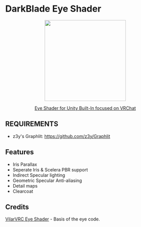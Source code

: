 # DarkBlade Eye Shader
<div align="center">
  <a href="[https://z3y.github.io/shaders/](https://github.com/DarkBlade909/DarkBladeEyeShader/)">
    <img height="256" src="https://github.com/user-attachments/assets/7f2c9171-b05d-4ed5-bc9c-92a1f13ae5f7">
    <p>Eye Shader for Unity Built-In focused on VRChat</p>
  </a>
</div>

## REQUIREMENTS
- z3y's Graphlit: https://github.com/z3y/Graphlit
## Features
- Iris Parallax
- Seperate Iris & Scelera PBR support
- Indirect Specular lighting
- Geometric Specular Anti-aliasing
- Detail maps
- Clearcoat

## Credits

[VilarVRC Eye Shader](https://github.com/Vilar24/VilarVRC) - Basis of the eye code.

